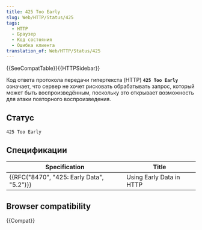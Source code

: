 ```yaml
---
title: 425 Too Early
slug: Web/HTTP/Status/425
tags:
  - HTTP
  - Браузер
  - Код состояния
  - Ошибка клиента
translation_of: Web/HTTP/Status/425
---
```


{{SeeCompatTable}}{{HTTPSidebar}}

Код ответа протокола передачи гипертекста (HTTP) **`425 Too Early`** означает, что сервер не хочет рисковать обрабатывать запрос, который может быть воспроизведённым, поскольку это открывает возможность для атаки повторного воспроизведения.

## Статус

```
425 Too Early
```

## Спецификации

| Specification                                            | Title                    |
| -------------------------------------------------------- | ------------------------ |
| {{RFC("8470", "425: Early Data", "5.2")}} | Using Early Data in HTTP |

## Browser compatibility

{{Compat}}
